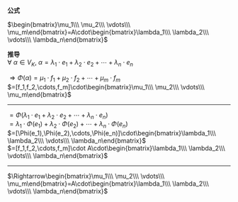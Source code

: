 **公式**    
    
 $\begin{bmatrix}\mu_1\\\ \mu_2\\\ \vdots\\\ \mu_m\end{bmatrix}=A\cdot\begin{bmatrix}\lambda_1\\\ \lambda_2\\\ \vdots\\\ \lambda_n\end{bmatrix}$     
    
**推导**    
 $\forall\ \alpha\in V_K,\ \alpha=\lambda_1\cdot e_1+\lambda_2\cdot e_2+\cdots+\lambda_n\cdot e_n$     
    
 $\Rightarrow\Phi(\alpha)=\mu_1\cdot f_1+\mu_2\cdot f_2+\cdots+\mu_m\cdot f_m$     
 $=[f_1,f_2,\cdots,f_m]\cdot\begin{bmatrix}\mu_1\\\ \mu_2\\\ \vdots\\\ \mu_m\end{bmatrix}$     
    
---    
    
 $=\Phi(\lambda_1\cdot e_1+\lambda_2\cdot e_2+\cdots+\lambda_n\cdot e_n)$     
 $=\lambda_1\cdot\Phi(e_1)+\lambda_2\cdot\Phi(e_2)+\cdots+\lambda_n\cdot\Phi(e_n)$     
 $=[\Phi(e_1),\Phi(e_2),\cdots,\Phi(e_n)]\cdot\begin{bmatrix}\lambda_1\\\ \lambda_2\\\ \vdots\\\ \lambda_n\end{bmatrix}$     
 $=[f_1,f_2,\cdots,f_m]\cdot A\cdot\begin{bmatrix}\lambda_1\\\ \lambda_2\\\ \vdots\\\ \lambda_n\end{bmatrix}$     
    
---    
    
 $\Rightarrow\begin{bmatrix}\mu_1\\\ \mu_2\\\ \vdots\\\ \mu_m\end{bmatrix}=A\cdot\begin{bmatrix}\lambda_1\\\ \lambda_2\\\ \vdots\\\ \lambda_n\end{bmatrix}$     
